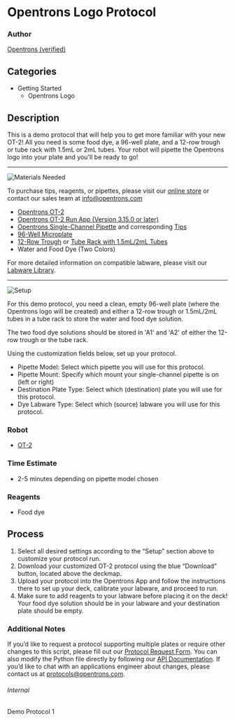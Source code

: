 # Opentrons Logo Protocol

### Author
[Opentrons (verified)](https://opentrons.com/)

## Categories
* Getting Started
	* Opentrons Logo

## Description
This is a demo protocol that will help you to get more familiar with your new OT-2! All you need is some food dye, a 96-well plate, and a 12-row trough or tube rack with 1.5mL or 2mL tubes. Your robot will pipette the Opentrons logo into your plate and you'll be ready to go!

---
![Materials Needed](https://s3.amazonaws.com/opentrons-protocol-library-website/custom-README-images/001-General+Headings/materials.png)

To purchase tips, reagents, or pipettes, please visit our [online store](https://shop.opentrons.com/) or contact our sales team at [info@opentrons.com](mailto:info@opentrons.com)

* [Opentrons OT-2](https://shop.opentrons.com/collections/ot-2-robot/products/ot-2)
* [Opentrons OT-2 Run App (Version 3.15.0 or later)](https://opentrons.com/ot-app/)
* [Opentrons Single-Channel Pipette](https://shop.opentrons.com/collections/ot-2-pipettes) and corresponding [Tips](https://shop.opentrons.com/collections/opentrons-tips)
* [96-Well Microplate](https://labware.opentrons.com/?category=wellPlate)
* [12-Row Trough](https://labware.opentrons.com/?category=reservoir) or [Tube Rack with 1.5mL/2mL Tubes](https://labware.opentrons.com/?category=tubeRack)
* Water and Food Dye (Two Colors)

For more detailed information on compatible labware, please visit our [Labware Library](https://labware.opentrons.com/).


---
![Setup](https://s3.amazonaws.com/opentrons-protocol-library-website/custom-README-images/001-General+Headings/Setup.png)

For this demo protocol, you need a clean, empty 96-well plate (where the Opentrons logo will be created) and either a 12-row trough or 1.5mL/2mL tubes in a tube rack to store the water and food dye solution.

The two food dye solutions should be stored in 'A1' and 'A2' of either the 12-row trough or the tube rack.

Using the customization fields below, set up your protocol.
* Pipette Model: Select which pipette you will use for this protocol.
* Pipette Mount: Specify which mount your single-channel pipette is on (left or right)
* Destination Plate Type: Select which (destination) plate you will use for this protocol.
* Dye Labware Type: Select which (source) labware you will use for this protocol.


### Robot
* [OT-2](https://opentrons.com/ot-2)


### Time Estimate
* 2-5 minutes depending on pipette model chosen

### Reagents
* Food dye

## Process
1. Select all desired settings according to the “Setup” section above to customize your protocol run.
2. Download your customized OT-2 protocol using the blue “Download” button, located above the deckmap.
3. Upload your protocol into the Opentrons App and follow the instructions there to set up your deck, calibrate your labware, and proceed to run.
4. Make sure to add reagents to your labware before placing it on the deck! Your food dye solution should be in your labware and your destination plate should be empty.

### Additional Notes
If you’d like to request a protocol supporting multiple plates or require other changes to this script, please fill out our [Protocol Request Form](https://opentrons-protocol-dev.paperform.co/). You can also modify the Python file directly by following our [API Documentation](https://docs.opentrons.com/v2/apiv2index.html). If you’d like to chat with an applications engineer about changes, please contact us at [protocols@opentrons.com](mailto:protocols@opentrons.com).

###### Internal
Demo Protocol 1
